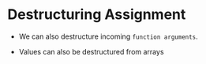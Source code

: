 # Destructuring Assignment               

- We can also destructure incoming `function arguments`.

- Values can also be destructured from arrays